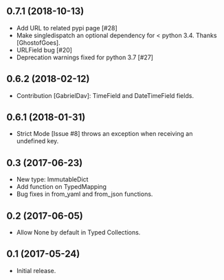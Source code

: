 0.7.1 (2018-10-13)
------------------
- Add URL to related pypi page [#28]
- Make singledispatch an optional dependency for < python 3.4. Thanks [GhostofGoes].
- URLField bug [#20]
- Deprecation warnings fixed for python 3.7 [#27]


0.6.2 (2018-02-12)
----------------
- Contribution [GabrielDav]: TimeField and DateTimeField fields.


0.6.1 (2018-01-31)
----------------
- Strict Mode [Issue #8] throws an exception when receiving an undefined key.


0.3 (2017-06-23)
----------------
- New type: ImmutableDict
- Add function on TypedMapping
- Bug fixes in from_yaml and from_json functions.


0.2 (2017-06-05)
----------------
- Allow None by default in Typed Collections.


0.1 (2017-05-24)
----------------
- Initial release.
